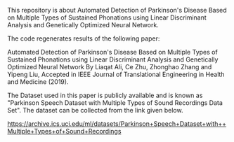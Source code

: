 This repository is about Automated Detection of Parkinson's Disease Based on Multiple Types of Sustained Phonations using Linear Discriminant Analysis and Genetically Optimized Neural Network.

The code regenerates results of the following paper:

Automated Detection of Parkinson's Disease Based on Multiple Types of Sustained Phonations using Linear Discriminant Analysis and Genetically Optimized Neural Network By Liaqat Ali, Ce Zhu, Zhonghao Zhang and Yipeng Liu, Accepted in IEEE Journal of Translational Engineering in Health and Medicine (2019).

The Dataset used in this paper is publicly available and is known as "Parkinson Speech Dataset with Multiple Types of Sound Recordings Data Set". The dataset can be collected from the link given below.

https://archive.ics.uci.edu/ml/datasets/Parkinson+Speech+Dataset+with++Multiple+Types+of+Sound+Recordings
